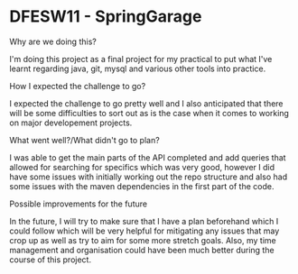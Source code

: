 # DFESW11 - SpringGarage

Why are we doing this?  

I'm doing this project as a final project for my practical to put what I've learnt regarding java, git, mysql and various other tools into practice.

How I expected the challenge to go?

I expected the challenge to go pretty well and I also anticipated that there will be some difficulties to sort out as is the case when it comes to working on major developement projects.

What went well?/What didn't go to plan?

I was able to get the main parts of the API completed and add queries that allowed for searching for specifics which was very good, however I did have some issues with initially working out the repo structure and also had some issues with the maven dependencies in the first part of the code.

Possible improvements for the future

In the future, I will try to make sure that I have a plan beforehand which I could follow which will be very helpful for mitigating any issues that may crop up as well as try to aim for some more stretch goals. Also, my time management and organisation could have been much better during the course of this project.

















